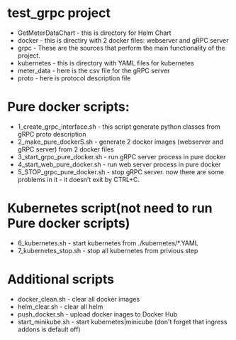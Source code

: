 # test_grpc project

* GetMeterDataChart - this is directory for Helm Chart
* docker - this is directiry with 2 docker files: webserver and gRPC server
* grpc - These are the sources that perform the main functionality of the project.
* kubernetes - this is directory with YAML files for kubernetes
* meter_data - here is the csv file for the gRPC server
* proto - here is protocol description file

# Pure docker scripts:

* 1_create_grpc_interface.sh - this script generate python classes from gRPC proto description
* 2_make_pure_dockerS.sh - generate 2 docker images (webserver and gRPC server) from 2 docker files
* 3_start_grpc_pure_docker.sh - run gRPC server process in pure docker
* 4_start_web_pure_docker.sh - run web server process in pure docker
* 5_STOP_grpc_pure_docker.sh - stop gRPC server. now there are some problems in it - it doesn’t exit by CTRL+C.

# Kubernetes script(not need to run Pure docker scripts)

* 6_kubernetes.sh - start kubernetes from ./kubernetes/*.YAML
* 7_kubernetes_stop.sh - stop all kubernetes from privious step

# Additional scripts

* docker_clean.sh - clear all docker images
* helm_clear.sh - clear all helm
* push_docker.sh - upload docker inages to Docker Hub
* start_minikube.sh - start kubernetes|minicube (don't forget that ingress addons is default off)
